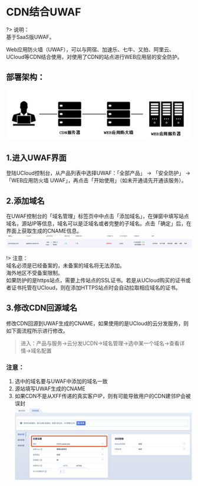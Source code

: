 # CDN结合UWAF

?> 说明：  
基于SaaS版UWAF。

Web应用防火墙（UWAF），可以与网宿、加速乐、七牛、又拍、阿里云、UCloud等CDN结合使用，对使用了CDN的站点进行WEB应用层的安全防护。

## 部署架构：
![](/images/15970530493441.jpg)

## 1.进入UWAF界面
登陆UCloud控制台，从产品列表中选择UWAF：「全部产品」 -> 「安全防护」 -> 「WEB应用防火墙 UWAF」，再点击「开始使用」（如未开通请先开通该服务）。

## 2.添加域名
在UWAF控制台的「域名管理」标签页中中点击「添加域名」，在弹窗中填写站点域名，源站IP等信息，域名可以是泛域名或者完整的子域名。点击「确定」后，在界面上获取生成的CNAME信息。
![](/images/15970530944743.jpg)

!> 注意：  
域名必须是已经备案的，未备案的域名将无法添加。  
海外地区不受备案限制。  
如果防护的是https站点，需要上传站点的SSL证书。若是从UCloud购买的证书或者证书托管在UCloud，则在添加HTTPS站点时会自动拉取相应域名的证书。

## 3.修改CDN回源域名
修改CDN回源到UWAF生成的CNAME，如果使用的是UCloud的云分发服务，则如下面流程所示进行修改。

> 进入：产品与服务->云分发UCDN->域名管理->选中某一个域名->查看详情->域名配置

### 注意：
1. 选中的域名要与UWAF中添加的域名一致
2. 源站填写UWAF生成的CNAME
3. 如果CDN不是从XFF传递的真实客户IP，则有可能导致用户的CDN建邻IP会被误封
   ![](/images/15970531105872.jpg)

